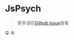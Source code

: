# JsPsych <!-- {docsify-ignore-all} -->

> 更多请在[Github Issue](https://github.com/jspsych/jsPsych/issues)查看

Q: 
A: 